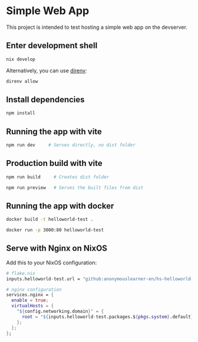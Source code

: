 # Simple Web App

This project is intended to test hosting a simple web app on the devserver.

## Enter development shell

```bash
nix develop
```

Alternatively, you can use [direnv](https://direnv.net/):

```bash
direnv allow
```

## Install dependencies

```bash
npm install
```

## Running the app with vite

```bash
npm run dev     # Serves directly, no dist folder
```

## Production build with vite

```bash
npm run build     # Creates dist folder

npm run preview   # Serves the built files from dist
```

## Running the app with docker

```bash
docker build -t helloworld-test .

docker run -p 3000:80 helloworld-test
```

## Serve with Nginx on NixOS

Add this to your NixOS configuration:

```nix
# flake.nix
inputs.helloworld-test.url = "github:anonymouslearner-en/hs-helloworld-test";
```

```nix
# nginx configuration
services.nginx = {
  enable = true;
  virtualHosts = {
    "${config.networking.domain}" = {
      root = "${inputs.helloworld-test.packages.${pkgs.system}.default}/html";
    };
  };
};
```
